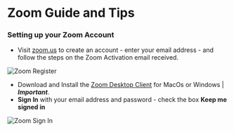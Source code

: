 # Zoom Guide and Tips

### Setting up your Zoom Account

- Visit [zoom.us](https://zoom.us/signup) to create an account - enter your email address - and follow the steps on the Zoom Activation email received.

![Zoom Register](/zoomImg/zoomSignUp.png)

- Download and Install the [Zoom Desktop Client](https://zoom.us/support/download) for MacOs or Windows | **_Important_**.
- **Sign In** with your email address and password - check the box **Keep me signed in**

![Zoom Sign In](/zoomImg/zoomSignIn.png)
